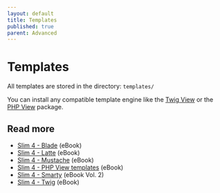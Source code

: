 ```yaml
---
layout: default
title: Templates
published: true
parent: Advanced
---
```


# Templates

All templates are stored in the directory: `templates/`

You can install any compatible template engine like the [Twig View](https://github.com/slimphp/Twig-View) 
or the [PHP View](https://github.com/slimphp/PHP-View) package.

## Read more

* [Slim 4 - Blade](https://ko-fi.com/s/5f182b4b22) (eBook)
* [Slim 4 - Latte](https://ko-fi.com/s/5f182b4b22) (eBook)
* [Slim 4 - Mustache](https://ko-fi.com/s/5f182b4b22) (eBook)
* [Slim 4 - PHP View templates](https://ko-fi.com/s/5f182b4b22) (eBook)
* [Slim 4 - Smarty](https://ko-fi.com/s/e592c10b5f) (eBook Vol. 2)
* [Slim 4 - Twig](https://ko-fi.com/s/5f182b4b22) (eBook)
